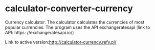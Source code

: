 # calculator-converter-currency

Currency calculator. The calculator calculates the currencies of most popular currencies. 
The program uses the API exchangeratesapi (link to API: https: //exchangeratesapi.io/)

Link to active version:http://calculator-currency.refy.pl/
